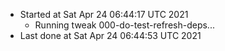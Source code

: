   - Started at Sat Apr 24 06:44:17 UTC 2021
    - Running tweak 000-do-test-refresh-deps...
  - Last done at Sat Apr 24 06:44:53 UTC 2021
